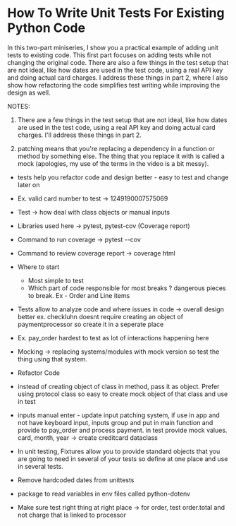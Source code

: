 # How To Write Unit Tests For Existing Python Code

In this two-part miniseries, I show you a practical example of adding unit tests to existing code. This first part focuses on adding tests while not changing the original code. There are also a few things in the test setup that are not ideal, like how dates are used in the test code, using a real API key and doing actual card charges. I address these things in part 2, where I also show how refactoring the code simplifies test writing while improving the design as well.

NOTES:

1) There are a few things in the test setup that are not ideal, like how dates are used in the test code, using a real API key and doing actual card charges. I'll address these things in part 2.

2) patching means that you're replacing a dependency in a function or method by something else. The thing that you replace it with is called a mock (apologies, my use of the terms in the video is a bit messy).

- tests help you refactor code and design better - easy to test and change later on
- Ex. valid card number to test -> 1249190007575069
- Test -> how deal with class objects or manual inputs 
- Libraries used here -> pytest, pytest-cov (Coverage report)
- Command to run coverage -> pytest --cov
- Command to review coverage report -> coverage html
- Where to start 
    - Most simple to test
    - Which part of code responsible for most breaks ? dangerous pieces to break. Ex - Order and Line items
- Tests allow to analyze code and where issues in code -> overall design better ex. checkluhn doesnt require creating an object of paymentprocessor so create it in a seperate place
- Ex. pay_order hardest to test as lot of interactions happening here
- Mocking -> replacing systems/modules with mock version so test the thing using that system.

- Refactor Code
- instead of creating object of class in method, pass it as object. Prefer using protocol class so easy to create mock object of that class and use in test
- inputs manual enter - update input patching system, if use in app and not have keyboard input, inputs group and put in main function and provide to pay_order and process payment. in test provide mock values. card, month, year -> create creditcard dataclass
- In unit testing, Fixtures allow you to provide standard objects that you are going to need in several of your tests so define at one place and use in several tests. 
- Remove hardcoded dates from unittests
- package to read variables in env files called python-dotenv
- Make sure test right thing at right place -> for order, test order.total and not charge that is linked to processor



